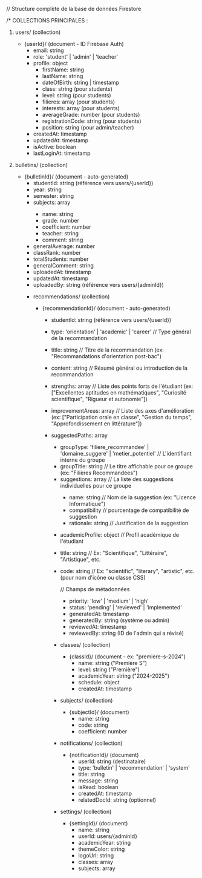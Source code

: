 // Structure complète de la base de données Firestore

/*
COLLECTIONS PRINCIPALES :

1. users/ (collection)
   - {userId}/ (document - ID Firebase Auth)
     - email: string
     - role: 'student' | 'admin' | 'teacher'
     - profile: object
       - firstName: string
       - lastName: string
       - dateOfBirth: string | timestamp
       - class: string (pour students)
       - level: string (pour students)
       - filieres: array<string> (pour students)
       - interests: array<string> (pour students)
       - averageGrade: number (pour students)
       - registrationCode: string (pour students)
       - position: string (pour admin/teacher)
     - createdAt: timestamp
     - updatedAt: timestamp
     - isActive: boolean
     - lastLoginAt: timestamp

2. bulletins/ (collection)
   - {bulletinId}/ (document - auto-generated)
     - studentId: string (référence vers users/{userId})
     - year: string
     - semester: string
     - subjects: array<object>
       - name: string
       - grade: number
       - coefficient: number
       - teacher: string
       - comment: string
     - generalAverage: number
     - classRank: number
     - totalStudents: number
     - generalComment: string
     - uploadedAt: timestamp
     - updatedAt: timestamp
     - uploadedBy: string (référence vers users/{adminId})

3. recommendations/ (collection)
   - {recommendationId}/ (document - auto-generated)
     - studentId: string (référence vers users/{userId})
     - type: 'orientation' | 'academic' | 'career' // Type général de la recommandation
     - title: string // Titre de la recommandation (ex: "Recommandations d'orientation post-bac")
     - content: string // Résumé général ou introduction de la recommandation

     - strengths: array<string> // Liste des points forts de l'étudiant (ex: ["Excellentes aptitudes en mathématiques", "Curiosité scientifique", "Rigueur et autonomie"])
     - improvementAreas: array<string> // Liste des axes d'amélioration (ex: ["Participation orale en classe", "Gestion du temps", "Approfondissement en littérature"])

     - suggestedPaths: array<object>
       - groupType: 'filiere_recommandee' | 'domaine_suggere' | 'metier_potentiel' // L'identifiant interne du groupe
       - groupTitle: string // Le titre affichable pour ce groupe (ex: "Filières Recommandées")
       - suggestions: array<object> // La liste des suggestions individuelles pour ce groupe
         - name: string // Nom de la suggestion (ex: "Licence Informatique")
         - compatibility // pourcentage de compatibilité de suggestion
         - rationale: string // Justification de la suggestion
      
      - academicProfile: object // Profil académique de l'étudiant
       - title: string // Ex: "Scientifique", "Littéraire", "Artistique", etc.
       - code: string // Ex: "scientific", "literary", "artistic", etc. (pour nom d'icône ou classe CSS)

     // Champs de métadonnées
     - priority: 'low' | 'medium' | 'high'
     - status: 'pending' | 'reviewed' | 'implemented'
     - generatedAt: timestamp
     - generatedBy: string (système ou admin)
     - reviewedAt: timestamp
     - reviewedBy: string (ID de l'admin qui a révisé)

4. classes/ (collection)
   - {classId}/ (document - ex: "premiere-s-2024")
     - name: string ("Première S")
     - level: string ("Première")
     - academicYear: string ("2024-2025")
     - schedule: object
     - createdAt: timestamp

5. subjects/ (collection)
   - {subjectId}/ (document)
     - name: string
     - code: string
     - coefficient: number

6. notifications/ (collection)
   - {notificationId}/ (document)
     - userId: string (destinataire)
     - type: 'bulletin' | 'recommendation' | 'system'
     - title: string
     - message: string
     - isRead: boolean
     - createdAt: timestamp
     - relatedDocId: string (optionnel)

7. settings/ (collection)
   - {settingId}/ (document)
     - name: string
     - userId: users/{adminId}
     - academicYear: string
     - themeColor: string
     - logoUrl: string
     - classes: array<object>
     - subjects: array<object> 
     - createdAt: timestamp
     - updatedAt: timestamp
*/

// Exemple de données pour chaque collection :

const exampleUserStudent = {
  email: "marie.dubois@lycee.fr",
  role: "student",
  profile: {
    firstName: "Marie",
    lastName: "Dubois",
    dateOfBirth: "2007-03-15",
    class: "premiere-s-2024",
    level: "Première",
    filieres: ["Sciences", "Mathématiques"],
    interests: ["Musique", "Informatique", "Dessin"],
    averageGrade: 15.2,
    registrationCode: "STU001"
  },
  createdAt: new Date(),
  updatedAt: new Date(),
  isActive: true,
  lastLoginAt: new Date()
}

const exampleUserAdmin = {
  email: "admin@lycee.fr",
  role: "admin",
  profile: {
    firstName: "Jean",
    lastName: "Martin",
    position: "Directeur"
  },
  createdAt: new Date(),
  updatedAt: new Date(),
  isActive: true,
  lastLoginAt: new Date()
}

const exampleBulletin = {
  studentId: "student-user-id",
  year: "2024-2025",
  semester: "Semestre 1",
  subjects: [
    {
      name: "Mathématiques",
      grade: 16.5,
      coefficient: 4,
      teacher: "M. Dupont",
      comment: "Excellent travail, continue ainsi"
    },
    {
      name: "Physique-Chimie",
      grade: 14.0,
      coefficient: 3,
      teacher: "Mme Bernard",
      comment: "Peut mieux faire en chimie"
    }
  ],
  generalAverage: 15.2,
  classRank: 3,
  totalStudents: 28,
  generalComment: "Bon trimestre, élève sérieux",
  uploadedAt: new Date(),
  updatedAt: new Date(),
  uploadedBy: "admin-user-id"
}

const exampleRecommendation = {
  "studentId": "qOGpqN9V0VNApmuQKeq5YumTcSH3",
  "type": "orientation",
  "title": "Recommandations d'orientation post-bac : Analyse approfondie",
  "content": "L'analyse du parcours académique et des intérêts de l'étudiant révèle un potentiel exceptionnel dans les domaines scientifiques et technologiques. Ses performances constantes et sa curiosité le prédisposent à des carrières exigeantes et innovantes.",
  
  "strengths": [
    "Maîtrise avancée des concepts mathématiques et physiques",
    "Capacité d'analyse et de résolution de problèmes complexes",
    "Autonomie et proactivité dans l'apprentissage"
  ],
  "improvementAreas": [
    "Développer les compétences en communication orale",
    "Gestion du temps"
  ],

  "academicProfile": {
    "title": "Scientifique",
    "code": "scientific"
  },
  
  "suggestedPaths": [
    {
      "groupType": "filiere_recommandee",
      "groupTitle": "Filières Recommandées",
      "suggestions": [
        { "name": "Licence Informatique (Parcours Data Science)", "compatibility": 95, "rationale": "Excellents résultats en mathématiques, logique et intérêt prononcé pour l'analyse de données." },
        { "name": "Cycle préparatoire aux Grandes Écoles (MP2I ou MPI)", "compatibility": 80, "rationale": "Solide base scientifique, ambition académique, ouvre la voie aux carrières d'ingénieur." },
        { "name": "Licence Mathématiques-Physique", "compatibility": 70, "rationale": "Intérêt pour la théorie et la recherche." } // Added a 3rd for minimum count
      ]
    },
    {
      "groupType": "domaine_suggere",
      "groupTitle": "Domaines Suggérés",
      "suggestions": [
        { "name": "Ingénierie Aéronautique", "compatibility": 100, "rationale": "Combinaison de la physique, des mathématiques et un intérêt pour les systèmes complexes et l'innovation." },
        { "name": "Recherche en Intelligence Artificielle", "compatibility": 90, "rationale": "Goût pour les défis intellectuels, la modélisation et l'impact technologique." }
      ]
    },
    {
      "groupType": "metier_potentiel",
      "groupTitle": "Métiers Potentiels",
      "suggestions": [
        { "name": "Développeur Full-Stack", "compatibility": 92, "rationale": "Demande du marché et créativité." },
        { "name": "Data Scientist", "compatibility": 88, "rationale": "Analyse de données et statistiques." },
        { "name": "Ingénieur R&D", "compatibility": 80, "rationale": "Innovation et résolution de problèmes complexes." },
        { "name": "Consultant IT", "compatibility": 70, "rationale": "Technique et relationnel." },
        { "name": "Architecte Logiciel", "compatibility": 85, "rationale": "Conception de systèmes." },
        { "name": "Analyste Cybersécurité", "compatibility": 78, "rationale": "Protection des systèmes." }
      ]
    }
  ],
  
  "priority": "high",
  "status": "reviewed",
  "generatedAt": "2025-07-23T17:13:24Z",
  "generatedBy": "system",
  "reviewedAt": "2025-07-25T13:08:03Z",
  "reviewedBy": "adminId123"
}

const exampleClass = {
  name: "Première S",
  level: "Première",
  academicYear: "2024-2025"
}

const exampleSubject = {
  code : "MATH"
  name: "Mathématiques",
  coefficient: 4,
}

const exampleNotification = {
  userId: "student-user-id",
  type: "bulletin",
  title: "Nouveau bulletin disponible",
  message: "Votre bulletin du semestre 1 est disponible. Cliquez ici pour le consulter.",
  isRead: false,
  createdAt: new Date(),
  relatedDocId: "bulletin-id"
}

const exampleSettings = {
  name: "Lycée Jean Jaurès",
  admin: "adminId"
  academicYear: "2024-2025",
  classes: ["premiere-s-2024", "terminale-l-2024", "seconde-a-2024"],
  subjects: ["MATH", "PC"],
  themeColor: "#003366",
  logoUrl: "https://logoipsum.com/artwork/377"
}